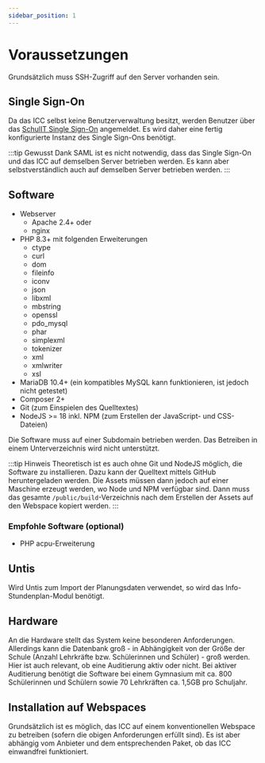 ```yaml
---
sidebar_position: 1
---
```


# Voraussetzungen

Grundsätzlich muss SSH-Zugriff auf den Server vorhanden sein. 

## Single Sign-On

Da das ICC selbst keine Benutzerverwaltung besitzt, werden Benutzer über das [SchulIT Single Sign-On](https://schulit.de/software/idp)
angemeldet. Es wird daher eine fertig konfigurierte Instanz des Single Sign-Ons benötigt.

:::tip Gewusst
Dank SAML ist es nicht notwendig, dass das Single Sign-On und das ICC auf demselben Server betrieben werden. Es kann
aber selbstverständlich auch auf demselben Server betrieben werden.
:::

## Software
* Webserver
  * Apache 2.4+ oder
  * nginx
* PHP 8.3+ mit folgenden Erweiterungen
  * ctype
  * curl
  * dom
  * fileinfo
  * iconv
  * json
  * libxml
  * mbstring
  * openssl
  * pdo_mysql
  * phar
  * simplexml
  * tokenizer
  * xml
  * xmlwriter
  * xsl
* MariaDB 10.4+ (ein kompatibles MySQL kann funktionieren, ist jedoch nicht getestet)
* Composer 2+
* Git (zum Einspielen des Quelltextes)
* NodeJS >= 18 inkl. NPM (zum Erstellen der JavaScript- und CSS-Dateien)

Die Software muss auf einer Subdomain betrieben werden. Das Betreiben in einem Unterverzeichnis wird nicht unterstützt.

:::tip Hinweis
Theoretisch ist es auch ohne Git und NodeJS möglich, die Software zu installieren. Dazu kann der Quelltext mittels GitHub
heruntergeladen werden. Die Assets müssen dann jedoch auf einer Maschine erzeugt werden, wo Node und NPM verfügbar sind.
Dann muss das gesamte `/public/build`-Verzeichnis nach dem Erstellen der Assets auf den Webspace kopiert werden.
:::

### Empfohle Software (optional)

* PHP acpu-Erweiterung

## Untis

Wird Untis zum Import der Planungsdaten verwendet, so wird das Info-Stundenplan-Modul benötigt.

## Hardware

An die Hardware stellt das System keine besonderen Anforderungen. Allerdings kann die Datenbank groß - in Abhängigkeit
von der Größe der Schule (Anzahl Lehrkräfte bzw. Schülerinnen und Schüler) - groß werden. Hier ist auch relevant, ob
eine Auditierung aktiv oder nicht. Bei aktiver Auditierung benötigt die Software bei einem Gymnasium mit ca. 800 Schülerinnen
und Schülern sowie 70 Lehrkräften ca. 1,5GB pro Schuljahr.

## Installation auf Webspaces

Grundsätzlich ist es möglich, das ICC auf einem konventionellen Webspace zu betreiben (sofern die obigen Anforderungen
erfüllt sind). Es ist aber abhängig vom Anbieter und dem entsprechenden Paket, ob das ICC einwandfrei funktioniert.